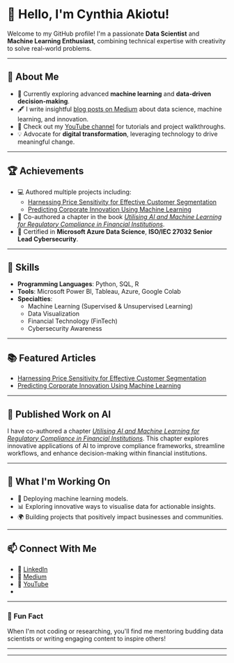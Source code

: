 # 👋 Hello, I'm Cynthia Akiotu!

Welcome to my GitHub profile! I'm a passionate **Data Scientist** and **Machine Learning Enthusiast**, combining technical expertise with creativity to solve real-world problems.

---

## 🚀 About Me

- 🌱 Currently exploring advanced **machine learning** and **data-driven decision-making**.
- 🖋️ I write insightful [blog posts on Medium](https://medium.com/@cynthiaakiotu) about data science, machine learning, and innovation.
- 🎥 Check out my [YouTube channel](https://www.youtube.com/@CynthiaThe) for tutorials and project walkthroughs.
- 💡 Advocate for **digital transformation**, leveraging technology to drive meaningful change.

---

## 🏆 Achievements

- 💻 Authored multiple projects including:
  - [Harnessing Price Sensitivity for Effective Customer Segmentation](https://github.com/CynthiaTheDataTechie/customer-segmentation)
  - [Predicting Corporate Innovation Using Machine Learning](https://github.com/CynthiaTheDataTechie/predicting-corporate-innovation)
- 📃 Co-authored a chapter in the book *[Utilising AI and Machine Learning for Regulatory Compliance in Financial Institutions](https://www.example.com)*.
- 🏅 Certified in **Microsoft Azure Data Science**, **ISO/IEC 27032 Senior Lead Cybersecurity**.

---

## 💼 Skills

- **Programming Languages**: Python, SQL, R
- **Tools**: Microsoft Power BI, Tableau, Azure, Google Colab
- **Specialties**:
  - Machine Learning (Supervised & Unsupervised Learning)
  - Data Visualization
  - Financial Technology (FinTech)
  - Cybersecurity Awareness

---

## 📚 Featured Articles

- [Harnessing Price Sensitivity for Effective Customer Segmentation](https://medium.com/@cynthiaakiotu/harnessing-price-sensitivity-for-effective-customer-segmentation-with-k-means-clustering-c08ccc2a5e6e)
- [Predicting Corporate Innovation Using Machine Learning](https://medium.com/@cynthiaakiotu/predicting-corporate-innovation-a-comparative-study-of-logistic-regression-and-random-forest-4cb12ecb9a24)

---

## 🧠 Published Work on AI

I have co-authored a chapter *[Utilising AI and Machine Learning for Regulatory Compliance in Financial Institutions](https://www.igi-global.com/gateway/chapter/362286)*. This chapter explores innovative applications of AI to improve compliance frameworks, streamline workflows, and enhance decision-making within financial institutions.

---

## 🎯 What I'm Working On

- 🚀 Deploying machine learning models.
- 📊 Exploring innovative ways to visualise data for actionable insights.
- 🌍 Building projects that positively impact businesses and communities.

---

## 📫 Connect With Me

- 💼 [LinkedIn](https://www.linkedin.com/in/cynthiaakiotu)
- 📝 [Medium](https://medium.com/@cynthiaakiotu)
- 🎥 [YouTube](https://www.youtube.com/@CynthiaTheDatatechie)
-

---

### 🌟 Fun Fact

When I'm not coding or researching, you'll find me mentoring budding data scientists or writing engaging content to inspire others!

---


---

